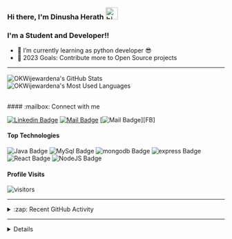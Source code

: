 ### Hi there, I'm Dinusha Herath <img src="https://user-images.githubusercontent.com/1303154/88677602-1635ba80-d120-11ea-84d8-d263ba5fc3c0.gif" width="28px" alt="hi">

### I'm a Student and Developer!!

- 🌱 I’m currently learning as python developer 😎
- 🥅 2023 Goals: Contribute more to Open Source projects

---

<img align="center" alt="OKWijewardena's GitHub Stats" src="https://github-readme-stats.vercel.app/api?username=OKWijewardena&show_icons=true&hide_border=true&theme=radical"/>&nbsp;<img align="center" alt="OKWijewardena's Most Used Languages" src="https://github-readme-stats.vercel.app/api/top-langs/?username=OKWijewardena&layout=compact&theme=radical&hide_border=true"/>

<br>
#### :mailbox: Connect with me

[![Linkedin Badge](https://www.linkedin.com/in/dinusha-herath-2406b023b/?style=flat&labelColor=0e76a8&logo=linkedin&logoColor=white)][linkedin]
[![Mail Badge](https://www.instagram.com/thisaru_dinusha_herath/?style=flat&labelColor=e84393&logo=instagram&logoColor=white)][instagram]
[![Mail Badge](https://www.facebook.com/dinusha.herath.334?style=flat&labelColor=c0392b&logo=gmail&logoColor=white)][FB]

#### Top Technologies

![Java Badge](https://img.shields.io/badge/-Java-maroon?style=for-the-badge&labelColor=white&logo=java&logoColor=black) ![MySql Badge](https://img.shields.io/badge/-MySQL-blue?style=for-the-badge&labelColor=white&logo=mysql&logoColor=black) ![mongodb Badge](https://img.shields.io/badge/-MongoDB-darkgreen?style=for-the-badge&labelColor=white&logo=mongodb&logoColor=black) ![express Badge](https://img.shields.io/badge/-Express-purple?style=for-the-badge&labelColor=white&logo=express&logoColor=black) ![React Badge](https://img.shields.io/badge/-React-lightblue?style=for-the-badge&labelColor=white&logo=react&logoColor=black)
![NodeJS Badge](https://img.shields.io/badge/-NodeJS-green?style=for-the-badge&labelColor=white&logo=node.js&logoColor=black)

#### Profile Visits

![visitors](https://visitor-badge.glitch.me/badge?page_id=dinushaHMT.dinushaHMT)

---

<details>

  <summary>:zap: Recent GitHub Activity</summary>
    
  <!--START_SECTION:activity-->

  <!--END_SECTION:activity-->

</details>

---

<details>


</details>

<!-- List of web sites -->

[instagram]: #
[linkedin]: #
[gmail]: mailto:dinushahmt@gmail.com
